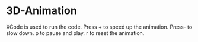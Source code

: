 # 3D-Animation

XCode is used to run the code. 
Press + to speed up the animation.
Press- to slow down.
p to pause and play.
r to reset the animation.
